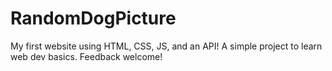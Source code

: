 # RandomDogPicture
My first website using HTML, CSS, JS, and an API!  A simple project to learn web dev basics. Feedback welcome! 
